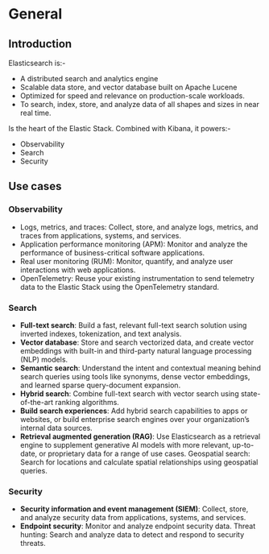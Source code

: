 # General

## Introduction

Elasticsearch is:-

* A distributed search and analytics engine
* Scalable data store, and vector database built on Apache Lucene
* Optimized for speed and relevance on production-scale workloads.
* To search, index, store, and analyze data of all shapes and sizes in near real time.

Is the heart of the Elastic Stack. Combined with Kibana, it powers:-

* Observability
* Search
* Security

## Use cases

### Observability

* Logs, metrics, and traces: Collect, store, and analyze logs, metrics, and traces from applications, systems, and services.
* Application performance monitoring (APM): Monitor and analyze the performance of business-critical software applications.
* Real user monitoring (RUM): Monitor, quantify, and analyze user interactions with web applications.
* OpenTelemetry: Reuse your existing instrumentation to send telemetry data to the Elastic Stack using the OpenTelemetry standard.

### Search

* **Full-text search**: Build a fast, relevant full-text search solution using inverted indexes, tokenization, and text analysis.
* **Vector database**: Store and search vectorized data, and create vector embeddings with built-in and third-party natural language processing (NLP) models.
* **Semantic search**: Understand the intent and contextual meaning behind search queries using tools like synonyms, dense vector embeddings, and learned sparse query-document expansion.
* **Hybrid search**: Combine full-text search with vector search using state-of-the-art ranking algorithms.
* **Build search experiences**: Add hybrid search capabilities to apps or websites, or build enterprise search engines over your organization’s internal data sources.
* **Retrieval augmented generation (RAG)**: Use Elasticsearch as a retrieval engine to supplement generative AI models with more relevant, up-to-date, or proprietary data for a range of use cases.
Geospatial search: Search for locations and calculate spatial relationships using geospatial queries.

### Security

* **Security information and event management (SIEM)**: Collect, store, and analyze security data from applications, systems, and services.
* **Endpoint security**: Monitor and analyze endpoint security data.
Threat hunting: Search and analyze data to detect and respond to security threats.